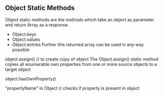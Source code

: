 ## Object Static Methods

Object static methods are the methods which take an object as parameter and return Array as a response.

- Object.keys
- Object.values
- Object.entries
Further this returned array can be used in any way possible



object.assign() // to create copy of object
The Object.assign() static method copies all enumerable own properties from one or more source objects to a target object


object.hasOwnProperty()



"propertyName" in Object   // checks if property is present in object